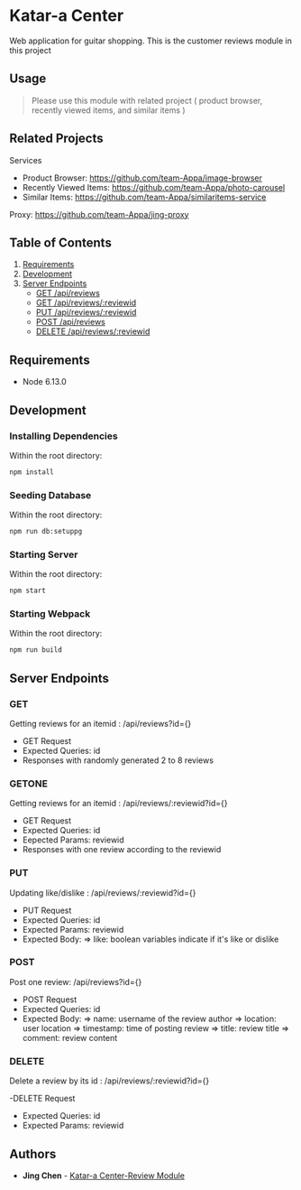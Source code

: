# Katar-a Center

Web application for guitar shopping.
This is the customer reviews module in this project

## Usage

> Please use this module with related project ( product browser, recently viewed items, and similar items )

## Related Projects

Services

- Product Browser: https://github.com/team-Appa/image-browser
- Recently Viewed Items: https://github.com/team-Appa/photo-carousel
- Similar Items: https://github.com/team-Appa/similaritems-service

Proxy:
https://github.com/team-Appa/jing-proxy

## Table of Contents

1. [Requirements](#requirements)
1. [Development](#development)
1. [Server Endpoints](#Server-Endpoints)
   - [GET /api/reviews](#GET)
   - [GET /api/reviews/:reviewid](#GETONE)
   - [PUT /api/reviews/:reviewid](#PUT)
   - [POST /api/reviews](#POST)
   - [DELETE /api/reviews/:reviewid](#DELETE)

## Requirements

- Node 6.13.0

## Development

### Installing Dependencies

Within the root directory:

```sh
npm install
```

### Seeding Database

Within the root directory:

```sh
npm run db:setuppg
```

### Starting Server

Within the root directory:

```sh
npm start
```

### Starting Webpack

Within the root directory:

```sh
npm run build
```

## Server Endpoints

### GET

Getting reviews for an itemid : /api/reviews?id={}

- GET Request
- Expected Queries: id
- Responses with randomly generated 2 to 8 reviews

### GETONE

Getting reviews for an itemid : /api/reviews/:reviewid?id={}

- GET Request
- Expected Queries: id
- Eepected Params: reviewid
- Responses with one review according to the reviewid

### PUT

Updating like/dislike : /api/reviews/:reviewid?id={}

- PUT Request
- Expected Queries: id
- Expected Params: reviewid
- Expected Body:
  => like: boolean variables indicate if it's like or dislike

### POST

Post one review: /api/reviews?id={}

- POST Request
- Expected Queries: id
- Expected Body:
  => name: username of the review author
  => location: user location
  => timestamp: time of posting review
  => title: review title
  => comment: review content

### DELETE

Delete a review by its id : /api/reviews/:reviewid?id={}

-DELETE Request

- Expected Queries: id
- Expected Params: reviewid

## Authors

- **Jing Chen** - [Katar-a Center-Review Module](https://github.com/team-Appa/review-service)
